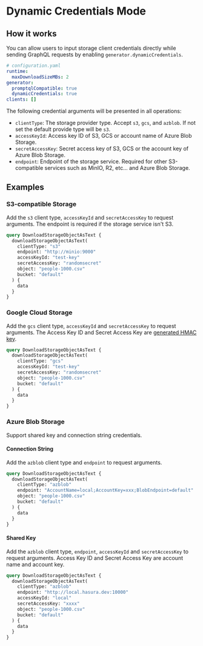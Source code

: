 # Dynamic Credentials Mode

## How it works

You can allow users to input storage client credentials directly while sending GraphQL requests by enabling `generator.dynamicCredentials`.

```yaml
# configuration.yaml
runtime:
  maxDownloadSizeMBs: 2
generator:
  promptqlCompatible: true
  dynamicCredentials: true
clients: []
```

The following credential arguments will be presented in all operations:

- `clientType`: The storage provider type. Accept `s3`, `gcs`, and `azblob`. If not set the default provide type will be `s3`.
- `accessKeyId`: Access key ID of S3, GCS or account name of Azure Blob Storage.
- `secretAccessKey`: Secret access key of S3, GCS or the account key of Azure Blob Storage.
- `endpoint`: Endpoint of the storage service. Required for other S3-compatible services such as MinIO, R2, etc... and Azure Blob Storage.

## Examples

### S3-compatible Storage

Add the `s3` client type, `accessKeyId` and `secretAccessKey` to request arguments. The endpoint is required if the storage service isn't S3.

```graphql
query DownloadStorageObjectAsText {
  downloadStorageObjectAsText(
    clientType: "s3"
    endpoint: "http://minio:9000"
    accessKeyId: "test-key"
    secretAccessKey: "randomsecret"
    object: "people-1000.csv"
    bucket: "default"
  ) {
    data
  }
}
```

### Google Cloud Storage

Add the `gcs` client type, `accessKeyId` and `secretAccessKey` to request arguments. The Access Key ID and Secret Access Key are [generated HMAC key](https://cloud.google.com/storage/docs/authentication/hmackeys).

```graphql
query DownloadStorageObjectAsText {
  downloadStorageObjectAsText(
    clientType: "gcs"
    accessKeyId: "test-key"
    secretAccessKey: "randomsecret"
    object: "people-1000.csv"
    bucket: "default"
  ) {
    data
  }
}
```

### Azure Blob Storage

Support shared key and connection string credentials.

#### Connection String

Add the `azblob` client type and `endpoint` to request arguments.

```graphql
query DownloadStorageObjectAsText {
  downloadStorageObjectAsText(
    clientType: "azblob"
    endpoint: "AccountName=local;AccountKey=xxx;BlobEndpoint=default"
    object: "people-1000.csv"
    bucket: "default"
  ) {
    data
  }
}
```

#### Shared Key

Add the `azblob` client type, `endpoint`, `accessKeyId` and `secretAccessKey` to request arguments. Access Key ID and Secret Access Key are account name and account key.

```graphql
query DownloadStorageObjectAsText {
  downloadStorageObjectAsText(
    clientType: "azblob"
    endpoint: "http://local.hasura.dev:10000"
    accessKeyId: "local"
    secretAccessKey: "xxxx"
    object: "people-1000.csv"
    bucket: "default"
  ) {
    data
  }
}
```
